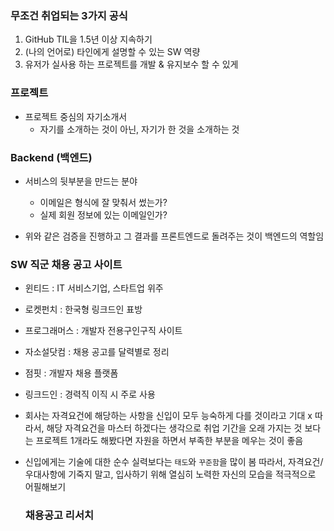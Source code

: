 ### 무조건 취업되는 3가지 공식
1. GitHub TIL을 1.5년 이상 지속하기
2. (나의 언어로) 타인에게 설명할 수 있는 SW 역량
3. 유저가 실사용 하는 프로젝트를 개발 & 유지보수 할 수 있게

### 프로젝트 
- 프로젝트 중심의 자기소개서
    - 자기를 소개하는 것이 아닌, 자기가 한 것을 소개하는 것

### Backend (백엔드)
- 서비스의 뒷부분을 만드는 분야

  - 이메일은 형식에 잘 맞춰서 썼는가?
  - 실제 회원 정보에 있는 이메일인가?

- 위와 같은 검증을 진행하고 그 결과를 프론트엔드로 돌려주는 것이 백엔드의 역할임

### SW 직군 채용 공고 사이트
- 윈티드 : IT 서비스기업, 스타트업 위주
- 로켓펀치 : 한국형 링크드인 표방
- 프로그래머스 : 개발자 전용구인구직 사이트
- 자소설닷컴 : 채용 공고를 달력별로 정리
- 점핏 : 개발자 채용 플랫폼
- 링크드인 : 경력직 이직 시 주로 사용

- 회사는 자격요건에 해당하는 사항을 신입이 모두 능숙하게 다를 것이라고 기대 x
  따라서, 해당 자격요건을 마스터 하겠다는 생각으로 취업 기간을 오래 가지는 것 보다는 프로젝트 1개라도 해봤다면 자원을 하면서 부족한 부분을 메우는 것이 좋음 
- 신입에게는 기술에 대한 순수 실력보다는 ```태도```와 ```꾸준함```을 많이 봄
  따라서, 자격요건/우대사항에 기죽지 말고, 입사하기 위해 열심히 노력한 자신의 모습을 적극적으로 어필해보기


  ### 채용공고 리서치
